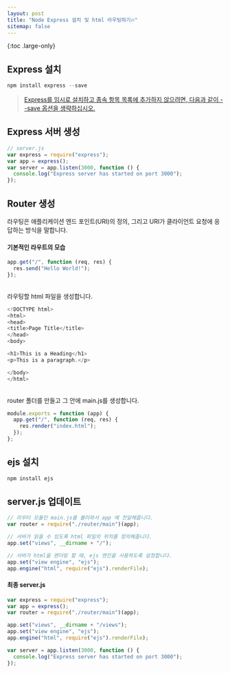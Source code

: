 ```yaml
---
layout: post
title: "Node Express 설치 및 html 라우팅하기🔥"
sitemap: false
---
```


{:toc .large-only}

## Express 설치

```js
npm install express --save
```

> [Express를 임시로 설치하고 종속 항목 목록에 추가하지 않으려면, 다음과 같이 --save 옵션을 생략하십시오.](https://expressjs.com/ko/starter/installing.html)

## Express 서버 생성

```js
// server.js
var express = require("express");
var app = express();
var server = app.listen(3000, function () {
  console.log("Express server has started on port 3000");
});
```

## Router 생성

라우팅은 애플리케이션 엔드 포인트(URI)의 정의, 그리고 URI가 클라이언트 요청에 응답하는 방식을 말합니다.

#### 기본적인 라우트의 모습

```js
app.get("/", function (req, res) {
  res.send("Hello World!");
});
```

<br/>
라우팅할 html 파일을 생성합니다.

```js
<!DOCTYPE html>
<html>
<head>
<title>Page Title</title>
</head>
<body>

<h1>This is a Heading</h1>
<p>This is a paragraph.</p>

</body>
</html>
```

<br/>
router 폴더를 만들고 그 안에 main.js를 생성합니다.

```js
module.exports = function (app) {
  app.get("/", function (req, res) {
    res.render("index.html");
  });
};
```

## ejs 설치

```js
npm install ejs
```

## server.js 업데이트

```js
// 라우터 모듈인 main.js를 불러와서 app 에 전달해줍니다.
var router = require("./router/main")(app);

// 서버가 읽을 수 있도록 html 파일의 위치를 정의해줍니다.
app.set("views", __dirname + "/");

// 서버가 html을 렌더링 할 때, ejs 엔진을 사용하도록 설정합니다.
app.set("view engine", "ejs");
app.engine("html", require("ejs").renderFile);
```

#### 최종 server.js

```js
var express = require("express");
var app = express();
var router = require("./router/main")(app);

app.set("views", __dirname + "/views");
app.set("view engine", "ejs");
app.engine("html", require("ejs").renderFile);

var server = app.listen(3000, function () {
  console.log("Express server has started on port 3000");
});
```
